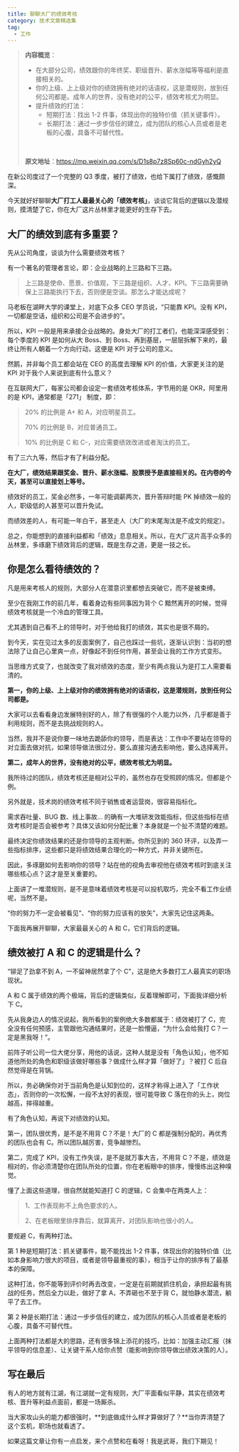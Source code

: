 ```yaml
---
title: 聊聊大厂的绩效考核
category: 技术文章精选集
tag:
  - 工作
---
```


> **内容概览**：
>
> - 在大部分公司，绩效跟你的年终奖、职级晋升、薪水涨幅等等福利是直接相关的。
> - 你的上级、上上级对你的绩效拥有绝对的话语权，这是潜规则，放到任何公司都是。成年人的世界，没有绝对的公平，绩效考核尤为明显。
> - 提升绩效的打法：
>   - 短期打法：找出 1-2 件事，体现出你的独特价值（抓关键事件）。
>   - 长期打法：通过一步步信任的建立，成为团队的核心人员或者是老板的心腹，具备不可替代性。
>
> <br/>
>
> **原文地址**：https://mp.weixin.qq.com/s/D1s8p7z8Sp60c-ndGyh2yQ

在新公司度过了一个完整的 Q3 季度，被打了绩效，也给下属打了绩效，感慨颇深。

今天就好好聊聊**大厂打工人最最关心的「绩效考核」**，谈谈它背后的逻辑以及潜规则，摸清楚了它，你在大厂这片丛林里才能更好的生存下去。

## 大厂的绩效到底有多重要？

先从公司角度，谈谈为什么需要绩效考核？

有一个著名的管理者言论，即：企业战略的上三路和下三路。

> 上三路是使命、愿景、价值观，下三路是组织、人才、KPI。下三路需要确保上三路能执行下去，否则便是空谈。那怎么才能达成呢？

马老板在湖畔大学的课堂上，对底下众多 CEO 学员说，“只能靠 KPI。没有 KPI，一切都是空话，组织和公司是不会进步的”。

所以，KPI 一般是用来承接企业战略的。身处大厂的打工者们，也能深深感受到：每个季度的 KPI 是如何从大 Boss、到 Boss、再到基层，一层层拆解下来的，最终让所有人朝着一个方向行动，这便是 KPI 对于公司的意义。

然鹅，并非每个员工都会站在 CEO 的高度去理解 KPI 的价值，大家更关注的是 KPI 对于我个人来说到底有什么意义？

在互联网大厂，每家公司都会设定一套绩效考核体系，字节用的是 OKR，阿里用的是 KPI，通常都是「271」 制度，即：

> 20% 的比例是 A+ 和 A，对应明星员工。
>
> 70% 的比例是 B，对应普通员工。
>
> 10% 的比例是 C 和 C-，对应需要绩效改进或者淘汰的员工。

有了三六九等，然后才有了利益分配。

**在大厂，绩效结果跟奖金、晋升、薪水涨幅、股票授予是直接相关的。在内卷的今天，甚至可以直接划上等号。**

绩效好的员工，奖金必然多，一年可能调薪两次，晋升答辩时能 PK 掉绩效一般的人，职级低的人甚至可以晋升免试。

而绩效差的人，有可能一年白干，甚至走人（大厂的末尾淘汰是不成文的规定）。

总之，你能想到的直接利益都和「绩效」息息相关。所以，在大厂这片高手众多的丛林里，多琢磨下绩效背后的逻辑，既是生存之道，更是一技之长。

## 你是怎么看待绩效的？

凡是用来考核人的规则，大部分人在潜意识里都想去突破它，而不是被束缚。

至少在我刚工作的前几年，看着身边有些同事因为背个 C 黯然离开的时候，觉得绩效考核就是一个冷血的管理工具。

尤其遇到自己看不上的领导时，对于他给我打的绩效，其实也是很不屑的。

到今天，实在见过太多的反面案例了，自己也踩过一些坑，逐渐认识到：当初的想法除了让自己心里爽一点，好像起不到任何作用，甚至会让我的工作方式变形。

当思维方式变了，也就改变了我对绩效的态度，至少有两点我认为是打工人需要看清的。

**第一，你的上级、上上级对你的绩效拥有绝对的话语权，这是潜规则，放到任何公司都是。**

大家可以去看看身边发展特别好的人，除了有很强的个人能力以外，几乎都是善于利用规则，而不是去挑战规则的人。

当然，我并不是说你要一味地去跪舔你的领导，而是表达：工作中不要站在领导的对立面去做对抗，如果领导做法很过分，要么直接沟通去影响他，要么选择离开。

**第二，成年人的世界，没有绝对的公平，绩效考核尤为明显。**

我所待过的团队，绩效考核还是相对公平的，虽然也存在受照顾的情况，但都是个例。

另外就是，技术岗的绩效考核不同于销售或者运营岗，很容易指标化。

需求吞吐量、BUG 数、线上事故... 的确有一大堆研发效能指标，但这些指标在绩效考核时是否会被参考？具体又该如何分配比重？本身就是一个扯不清楚的难题。

最终决定你绩效结果的还是你领导的主观判断。你所见到的 360 环评，以及弄一些指标排序，这些都只是将绩效结果合理化的一种方式，并非关键所在。

因此，多琢磨如何去影响你的领导？站在他的视角去审视他在绩效考核时到底关注哪些核心点？这才是至关重要的。

上面讲了一堆潜规则，是不是意味着绩效考核是可以投机取巧，完全不看工作业绩呢，当然不是。

“你的努力不一定会被看见”、“你的努力应该有的放矢”，大家先记住这两条。

下面我再展开聊聊，大家最最关心的 A 和 C，它们背后的逻辑。

## 绩效被打 A 和 C 的逻辑是什么？

“铆足了劲拿不到 A，一不留神居然拿了个 C”，这是绝大多数打工人最真实的职场现状。

A 和 C 属于绩效的两个极端，背后的逻辑类似，反着理解即可，下面我详细分析下 C。

先从我身边人的情况说起，我所看到的案例绝大多数都属于：绩效被打了 C，完全没有任何预感，主管跟他沟通结果时，还是一脸懵逼，“为什么会给我打 C？一定是黑我呀！”。

前阵子听公司一位大佬分享，用他的话说，这种人就是没有「角色认知」，他不知道他所处的角色和职级该做好哪些事？做成什么样才算「做好了」？被打 C 后自然觉得是在背锅。

所以，务必确保你对于当前角色是认知到位的，这样才称得上进入了「工作状态」，否则你的一次松懈，一段不太好的表现，很可能导致 C 落在你的头上，岗位越高，摔得越重。

有了角色认知，再说下对绩效的认知。

第一，团队很优秀，是不是不用背 C？不是！大厂的 C 都是强制分配的，再优秀的团队也会有 C。所以团队越厉害，竞争越惨烈。

第二，完成了 KPI，没有工作失误，是不是就万事大吉，不用背 C？不是，绩效是相对的，你必须清楚你在团队所处的位置，你在老板眼中的排序，慢慢练出这种嗅觉。

懂了上面这些道理，很自然就能知道打 C 的逻辑，C 会集中在两类人上：

> 1、工作表现称不上角色要求的人。
>
> 2、在老板眼里排序靠后，就算离开，对团队影响也很小的人。

要规避 C，有两种打法。

第 1 种是短期打法：抓关键事件，能不能找出 1-2 件事，体现出你的独特价值（比如本身影响力很大的项目，或者是领导最重视的事），相当于让你的排序有了最基本的保障。

这种打法，你不能等到评价时再去改变，一定是在前期就抓住机会，承担起最有挑战的任务，然后全力以赴，做好了拿 A，不弄砸也不至于背 C，就怕静水潜流，躺平了去工作。

第 2 种是长期打法：通过一步步信任的建立，成为团队的核心人员或者是老板的心腹，具备不可替代性。

上面两种打法都是大的思路，还有很多锦上添花的技巧，比如：加强主动汇报（抹平领导的信息差）、让关键干系人给你点赞（能影响到你领导做出绩效决策的人）。

## 写在最后

有人的地方就有江湖，有江湖就一定有规则，大厂平面看似平静，其实在绩效考核、晋升等利益点面前，都是一场厮杀。

当大家攻山头的能力都很强时，**到底做成什么样才算做好了？**当你弄清楚了这个玄机，职场也就看透了。

如果这篇文章让你有一点启发，来个点赞和在看呀！我是武哥，我们下期见！
